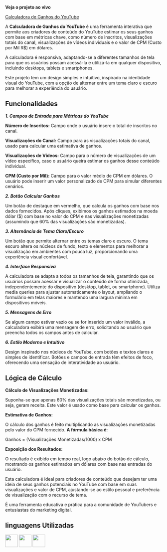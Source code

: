**Veja o projeto ao vivo**

[Calculadora de Ganhos do YouTube](https://ninja1375.github.io/Calculadora-de-ganhos-do-youtube/)

A **Calculadora de Ganhos do YouTube** é uma ferramenta interativa que permite aos criadores de conteúdo do YouTube estimar os seus ganhos com base em métricas chave, como número de inscritos, visualizações totais do canal, visualizações de vídeos individuais e o valor de CPM (Custo por Mil R$) em dólares. 

A calculadora é responsiva, adaptando-se a diferentes tamanhos de tela para que os usuários possam acessá-la e utilizá-la em qualquer dispositivo, incluindo desktops, tablets e smartphones.

Este projeto tem um design simples e intuitivo, inspirado na identidade visual do YouTube, com a opção de alternar entre um tema claro e escuro para melhorar a experiência do usuário.

## Funcionalidades ##

***1. Campos de Entrada para Métricas do YouTube***

**Número de Inscritos:** Campo onde o usuário insere o total de inscritos no canal.

**Visualizações do Canal:** Campo para as visualizações totais do canal, usado para calcular uma estimativa de ganhos.

**Visualizações de Vídeos:** Campo para o número de visualizações de um vídeo específico, caso o usuário queira estimar os ganhos desse conteúdo individual.

**CPM (Custo por Mil):** Campo para o valor médio de CPM em dólares. O usuário pode inserir um valor personalizado de CPM para simular diferentes cenários.

***2. Botão Calcular Ganhos***

Um botão de destaque em vermelho, que calcula os ganhos com base nos dados fornecidos. Após cliques, exibimos os ganhos estimados na moeda dólar ($) com base no valor do CPM e nas visualizações monetizadas (assumindo que 60% das visualizações são monetizadas).

***3. Alternância de Tema Claro/Escuro***

Um botão que permite alternar entre os temas claro e escuro. O tema escuro altera os núcleos de fundo, texto e elementos para melhorar a visualização em ambientes com pouca luz, proporcionando uma experiência visual confortável.

***4. Interface Responsiva***

A calculadora se adapta a todos os tamanhos de tela, garantindo que os usuários possam acessar e visualizar o conteúdo de forma otimizada, independentemente do dispositivo (desktop, tablet, ou smartphone).
Utiliza media queries para ajustar automaticamente o layout, ampliando o formulário em telas maiores e mantendo uma largura mínima em dispositivos móveis.

***5. Mensagens de Erro***

Se algum campo estiver vazio ou se for inserido um valor inválido, a calculadora exibirá uma mensagem de erro, solicitando ao usuário que preencha todos os campos antes de calcular.

***6. Estilo Moderno e Intuitivo***

Design inspirado nos núcleos do YouTube, com botões e textos claros e simples de identificar. Botões e campos de entrada têm efeitos de foco, oferecendo uma sensação de interatividade ao usuário.

## Lógica de Cálculo ##

**Cálculo de Visualizações Monetizadas:**

Suponha-se que apenas 60% das visualizações totais são monetizadas, ou seja, geram receita. Este valor é usado como base para calcular os ganhos.

**Estimativa de Ganhos:**

O cálculo dos ganhos é feito multiplicando as visualizações monetizadas pelo valor do CPM fornecido. **A fórmula básica é:**

Ganhos = (Visualizações Monetizadas/1000) x CPM
 
**Exposição dos Resultados:**

O resultado é exibido em tempo real, logo abaixo do botão de cálculo, mostrando os ganhos estimados em dólares com base nas entradas do usuário.

Esta calculadora é ideal para criadores de conteúdo que desejam ter uma ideia de seus ganhos potenciais no YouTube com base em suas visualizações e valor de CPM, ajustando-se ao estilo pessoal e preferência de visualização com o recurso de tema.

É uma ferramenta educativa e prática para a comunidade de YouTubers e entusiastas do marketing digital.

## linguagens Utilizadas ##

<a href="https://programartudo.blogspot.com/2024/11/html-tudo-o-que-precisa-para-comecar.html" target="_blank"><img loading="lazy" src="https://cdn.jsdelivr.net/gh/devicons/devicon/icons/html5/html5-original.svg" width="40" height="40"/></a> <a href="https://programartudo.blogspot.com/2024/11/css-como-dar-estilo-ao-teu-website.html" target="_blank"><img loading="lazy" src="https://cdn.jsdelivr.net/gh/devicons/devicon/icons/css3/css3-original.svg" width="40" height="40"/></a> <a href="https://programartudo.blogspot.com/2024/11/javascript-linguagem-dinamica-da-web.html" target="_blank"><img loading="lazy" src="https://cdn.jsdelivr.net/gh/devicons/devicon/icons/javascript/javascript-original.svg" width="40" height="40"/></a>
